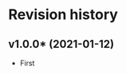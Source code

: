 Revision history
=================================

v1.0.0* (2021-01-12)
---------------------------------

* First
